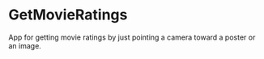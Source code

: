 # GetMovieRatings
App for getting movie ratings by just pointing a camera toward a poster or an image.
